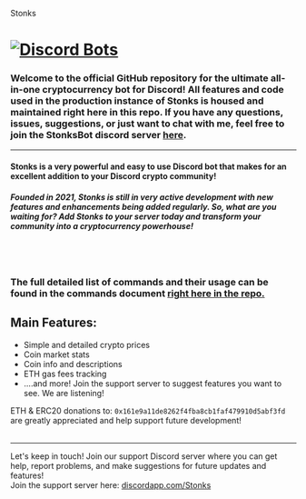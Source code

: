 Stonks


[![Discord Bots](https://discordbotslist.co/api/embed/844842149006802944)](https://discordbotslist.co/bots/844842149006802944)
=======
### Welcome to the official GitHub repository for the ultimate all-in-one cryptocurrency bot for Discord! All features and code used in the production instance of Stonks is housed and maintained right here in this repo. If you have any questions, issues, suggestions, or just want to chat with me, feel free to join the StonksBot discord server [here](https://discord.gg/2CFWHZGcAz).

---

#### Stonks is a very powerful and easy to use Discord bot that makes for an excellent addition to your Discord crypto community!

##### Founded in 2021, Stonks is still in very active development with new features and enhancements being added regularly. So, what are you waiting for? Add Stonks to your server today and transform your community into a cryptocurrency powerhouse!
<br></br>
### The full detailed list of commands and their usage can be found in the commands document [right here in the repo.](https://github.com/Atomized-titan/Stonks/blob/master/common/commands.md)

## Main Features:
+ Simple and detailed crypto prices
+ Coin market stats
+ Coin info and descriptions
+ ETH gas fees tracking
+ ....and more! Join the support server to suggest features you want to see. We are listening!

ETH & ERC20 donations to: `0x161e9a11de8262f4fba8cb1faf479910d5abf3fd` are greatly appreciated and help support future development!
<br><br>

---

Let's keep in touch! Join our support Discord server where you can get help, report problems, and make suggestions for future updates and features!<br>
Join the support server here: [discordapp.com/Stonks](https://discord.gg/2CFWHZGcAz)
<br><br>
